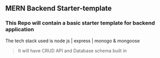 ## MERN Backend Starter-template

### This Repo will contain a basic starter template for backend application 

The tech stack used is node js | express | monogo & mongoose 
>It will have CRUD API and Database schema built in 
